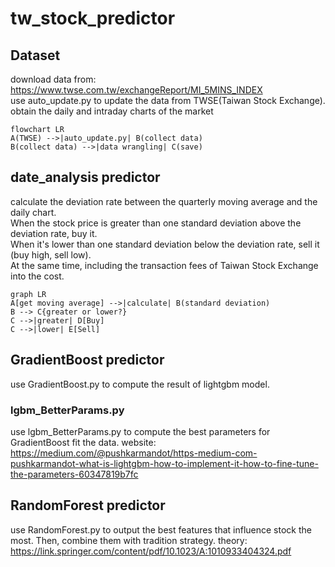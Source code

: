 # tw_stock_predictor

## Dataset
download data from: https://www.twse.com.tw/exchangeReport/MI_5MINS_INDEX  
use auto_update.py to update the data from TWSE(Taiwan Stock Exchange).  
obtain the daily and intraday charts of the market  
```mermaid
flowchart LR
A(TWSE) -->|auto_update.py| B(collect data)
B(collect data) -->|data wrangling| C(save)
```

## date_analysis predictor
calculate the deviation rate between the quarterly moving average and the daily chart.  
When the stock price is greater than one standard deviation above the deviation rate, buy it.  
When it's lower than one standard deviation below the deviation rate, sell it (buy high, sell low).  
At the same time, including the transaction fees of Taiwan Stock Exchange into the cost.  
```mermaid
graph LR
A[get moving average] -->|calculate| B(standard deviation)
B --> C{greater or lower?}
C -->|greater| D[Buy]
C -->|lower| E[Sell]
```

## GradientBoost predictor
use GradientBoost.py to compute the result of lightgbm model.


### lgbm_BetterParams.py
use lgbm_BetterParams.py to compute the best parameters for GradientBoost fit the data.
website: https://medium.com/@pushkarmandot/https-medium-com-pushkarmandot-what-is-lightgbm-how-to-implement-it-how-to-fine-tune-the-parameters-60347819b7fc

## RandomForest predictor
use RandomForest.py to output the best features that influence stock the most. Then, combine them with tradition strategy.
theory: https://link.springer.com/content/pdf/10.1023/A:1010933404324.pdf
